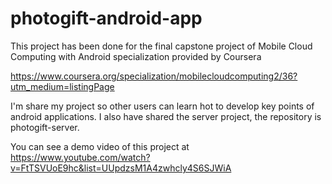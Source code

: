 # photogift-android-app

This project has been done for the final capstone project of Mobile Cloud Computing with Android specialization provided by Coursera

https://www.coursera.org/specialization/mobilecloudcomputing2/36?utm_medium=listingPage

I'm share my project so other users can learn hot to develop key points of android applications.
I also have shared the server project, the repository is photogift-server.

You can see a demo video of this project at https://www.youtube.com/watch?v=FtTSVUoE9hc&list=UUpdzsM1A4zwhcly4S6SJWiA
